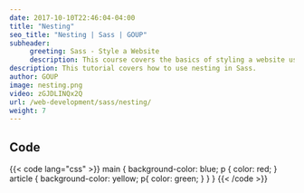 ```yaml
---
date: 2017-10-10T22:46:04-04:00
title: "Nesting"
seo_title: "Nesting | Sass | GOUP"
subheader:
     greeting: Sass - Style a Website
     description: This course covers the basics of styling a website using Sass. Work your way through the videos/articles and I'll teach you everything you need to know to style a basic website!
description: This tutorial covers how to use nesting in Sass.
author: GOUP
image: nesting.png
video: zGJDLINQx2Q
url: /web-development/sass/nesting/
weight: 7
---
```


## Code

{{< code lang="css" >}}
main {
     background-color: blue;
     p {
          color: red;
     }
     article {
          background-color: yellow;
          p{
               color: green;
          }
     }
}
{{< /code >}}